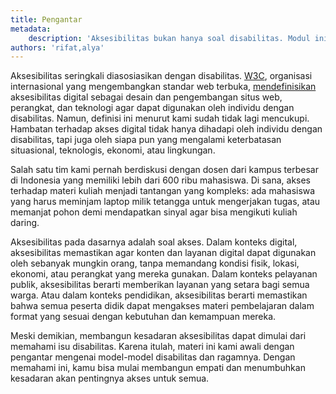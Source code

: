 ```yaml
---
title: Pengantar
metadata:
    description: 'Aksesibilitas bukan hanya soal disabilitas. Modul ini membahas makna akses dalam berbagai konteks untuk membangun kesadaran yang lebih luas.'
authors: 'rifat,alya'
---
```


Aksesibilitas seringkali diasosiasikan dengan disabilitas. [W3C](/glosarium#w3c), organisasi internasional yang mengembangkan standar web terbuka, [mendefinisikan](https://www.w3.org/WAI/fundamentals/accessibility-intro/#what) aksesibilitas digital sebagai desain dan pengembangan situs web, perangkat, dan teknologi agar dapat digunakan oleh individu dengan disabilitas. Namun, definisi ini menurut kami sudah tidak lagi mencukupi. Hambatan terhadap akses digital tidak hanya dihadapi oleh individu dengan disabilitas, tapi juga oleh siapa pun yang mengalami keterbatasan situasional, teknologis, ekonomi, atau lingkungan.

Salah satu tim kami pernah berdiskusi dengan dosen dari kampus terbesar di Indonesia yang memiliki lebih dari 600 ribu mahasiswa. Di sana, akses terhadap materi kuliah menjadi tantangan yang kompleks: ada mahasiswa yang harus meminjam laptop milik tetangga untuk mengerjakan tugas, atau memanjat pohon demi mendapatkan sinyal agar bisa mengikuti kuliah daring.

Aksesibilitas pada dasarnya adalah soal akses. Dalam konteks digital, aksesibilitas memastikan agar konten dan layanan digital dapat digunakan oleh sebanyak mungkin orang, tanpa memandang kondisi fisik, lokasi, ekonomi, atau perangkat yang mereka gunakan. Dalam konteks pelayanan publik, aksesibilitas berarti memberikan layanan yang setara bagi semua warga. Atau dalam konteks pendidikan, aksesibilitas berarti memastikan bahwa semua peserta didik dapat mengakses materi pembelajaran dalam format yang sesuai dengan kebutuhan dan kemampuan mereka.

Meski demikian, membangun kesadaran aksesibilitas dapat dimulai dari memahami isu disabilitas. Karena itulah, materi ini kami awali dengan pengantar mengenai model-model disabilitas dan ragamnya. Dengan memahami ini, kamu bisa mulai membangun empati dan menumbuhkan kesadaran akan pentingnya akses untuk semua.